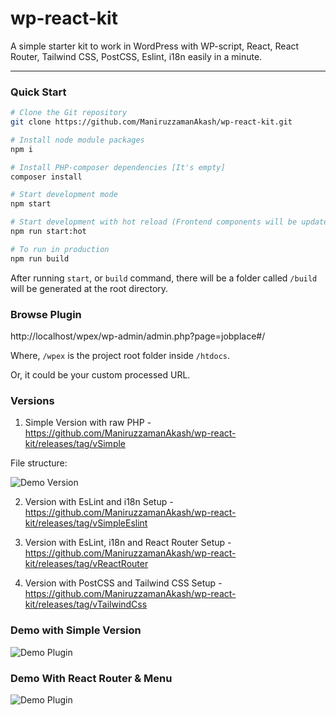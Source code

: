 # wp-react-kit
A simple starter kit to work in WordPress with WP-script, React, React Router, Tailwind CSS, PostCSS, Eslint, i18n easily in a minute.

----

### Quick Start
```sh
# Clone the Git repository
git clone https://github.com/ManiruzzamanAkash/wp-react-kit.git

# Install node module packages
npm i

# Install PHP-composer dependencies [It's empty]
composer install

# Start development mode
npm start

# Start development with hot reload (Frontend components will be updated automatically if any changes are made)
npm run start:hot

# To run in production
npm run build
```

After running `start`, or `build` command, there will be a folder called `/build` will be generated at the root directory.

### Browse Plugin

http://localhost/wpex/wp-admin/admin.php?page=jobplace#/

Where, `/wpex` is the project root folder inside `/htdocs`.

Or, it could be your custom processed URL.

### Versions
1. Simple Version with raw PHP - https://github.com/ManiruzzamanAkash/wp-react-kit/releases/tag/vSimple

File structure:

![Demo Version](https://i.ibb.co/3fmYfks/wp-react-kit-simple-version.png "Demo in Simple Version")

2. Version with EsLint and i18n Setup - https://github.com/ManiruzzamanAkash/wp-react-kit/releases/tag/vSimpleEslint

3. Version with EsLint, i18n and React Router Setup - https://github.com/ManiruzzamanAkash/wp-react-kit/releases/tag/vReactRouter

4. Version with PostCSS and Tailwind CSS Setup -
https://github.com/ManiruzzamanAkash/wp-react-kit/releases/tag/vTailwindCss

### Demo with Simple Version

![Demo Plugin](https://i.ibb.co/NpVYrxN/wp-react-kit.png "Demo in WordPress plugin")

### Demo With React Router & Menu

![Demo Plugin](https://i.ibb.co/vPp9Mm9/Wp-Scripts-Demo.png "Demo in WordPress plugin")

